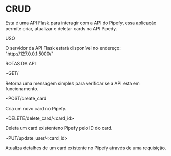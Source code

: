 # CRUD
Esta é uma API Flask para interagir com a API do Pipefy, essa aplicação permite criar, atualizar e deletar cards na API Pipedy.

USO

O servidor da API Flask estará disponível no endereço: "http://127.0.0.1:5000/"

ROTAS DA API

~GET/

Retorna uma mensagem simples para verificar se a API esta em funcionamento.

~POST/create_card

Cria um novo card no Pipefy.

~DELETE/delete_card/<card_id>

Deleta um card existenteno Pipefy pelo ID do card.

~PUT/update_user/<card_id>

Atualiza detalhes de um card existente no Pipefy através de uma requisição.


